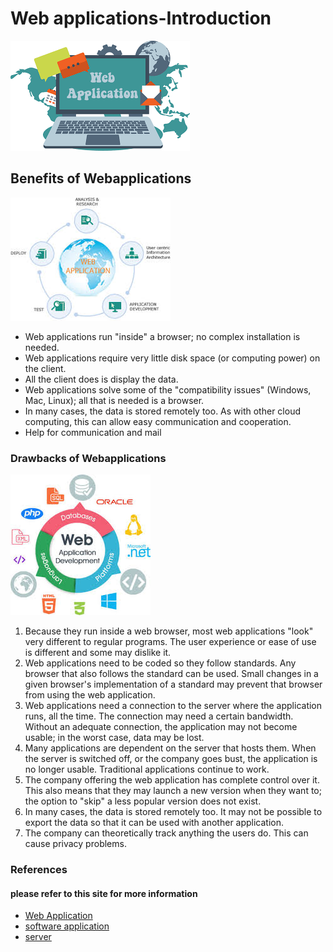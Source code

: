 <h1>Web applications-Introduction</h1>
<img src="webapplication1 image.png" alt="webapplogo">
<h2>Benefits of Webapplications</h2>
<img src="webapplication2 image.jpg" alt="webapp1">
<p><ul><li>Web applications run "inside" a browser; no complex installation is needed.</li>
 <li>Web applications require very little disk space (or computing power) on the client.</li>
<li>All the client does is display the data.</li>
<li>Web applications solve some of the "compatibility issues" (Windows, Mac, Linux); all that is needed is a browser.</li>
<li>In many cases, the data is stored remotely too. As with other cloud computing, this can allow easy communication and cooperation.</li>
<li>Help for communication and mail</li></ul></p>
<h3>Drawbacks of Webapplications</h3>
<img src="webapplications3.jpg" alt="webapp2">
<p><ol><li>Because they run inside a web browser, most web applications "look" very different to regular programs. The user experience or ease of use is different and some may dislike it.</li>
<li>Web applications need to be coded so they follow standards. Any browser that also follows the standard can be used. Small changes in a given browser's implementation of a standard may prevent that browser from using the web application.</li>
<li>Web applications need a connection to the server where the application runs, all the time. The connection may need a certain bandwidth. Without an adequate connection, the application may not become usable; in the worst case, data may be lost.</li>
<li>Many applications are dependent on the server that hosts them. When the server is switched off, or the company goes bust, the application is no longer usable. Traditional applications continue to work.</li>
<li>The company offering the web application has complete control over it. This also means that they may launch a new version when they want to; the option to "skip" a less popular version does not exist.</li>
<li>In many cases, the data is stored remotely too. It may not be possible to export the data so that it can be used with another application.</li>
  <li>The company can theoretically track anything the users do. This can cause privacy problems.</li></ol></p>
<h3>References</h3>
<h4>please refer to this site for more information</h4>
<ul>
<li><a href="https://simple.wikipedia.org/wiki/Web_application">Web Application</a></li>
 <li><a href="https://simple.wikipedia.org/wiki/Software"> software application</a></li>
<li><a href="https://simple.wikipedia.org/wiki/Server"> server</a></li>
</ul>

